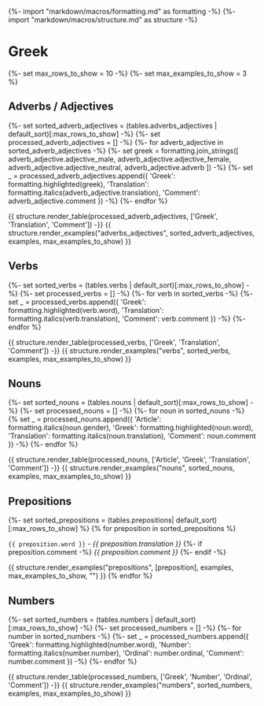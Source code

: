 {%- import "markdown/macros/formatting.md" as formatting -%}
{%- import "markdown/macros/structure.md" as structure -%}
# Greek
{%- set max_rows_to_show = 10 -%}
{%- set max_examples_to_show = 3 %}


## Adverbs / Adjectives
{%- set sorted_adverb_adjectives = (tables.adverbs_adjectives | default_sort)[:max_rows_to_show] -%}
{%- set processed_adverb_adjectives = [] -%}
{%- for adverb_adjective in sorted_adverb_adjectives -%}
    {%- 
    set greek = formatting.join_strings([
        adverb_adjective.adjective_male,
        adverb_adjective.adjective_female,
        adverb_adjective.adjective_neutral,
        adverb_adjective.adverb
    ]) -%}
    {%- 
    set _ = processed_adverb_adjectives.append({
        'Greek': formatting.highlighted(greek),
        'Translation': formatting.italics(adverb_adjective.translation),
        'Comment': adverb_adjective.comment
    }) -%}
{%- endfor %}

{{ structure.render_table(processed_adverb_adjectives, ['Greek', 'Translation', 'Comment']) -}}
{{ structure.render_examples("adverbs_adjectives", sorted_adverb_adjectives, examples, max_examples_to_show) }}


## Verbs
{%- set sorted_verbs = (tables.verbs | default_sort)[:max_rows_to_show] -%}
{%- set processed_verbs = [] -%}
{%- for verb in sorted_verbs -%}
    {%- 
    set _ = processed_verbs.append({
        'Greek': formatting.highlighted(verb.word),
        'Translation': formatting.italics(verb.translation),
        'Comment': verb.comment
    }) -%}
{%- endfor %}

{{ structure.render_table(processed_verbs, ['Greek', 'Translation', 'Comment']) -}}
{{ structure.render_examples("verbs", sorted_verbs, examples, max_examples_to_show) }}


## Nouns
{%- set sorted_nouns = (tables.nouns | default_sort)[:max_rows_to_show] -%}
{%- set processed_nouns = [] -%}
{%- for noun in sorted_nouns -%}
    {% 
    set _ = processed_nouns.append({
        'Article': formatting.italics(noun.gender),
        'Greek': formatting.highlighted(noun.word),
        'Translation': formatting.italics(noun.translation),
        'Comment': noun.comment
    }) -%}
{%- endfor %}

{{ structure.render_table(processed_nouns, ['Article', 'Greek', 'Translation', 'Comment']) -}}
{{ structure.render_examples("nouns", sorted_nouns, examples, max_examples_to_show) }}


## Prepositions
{%- set sorted_prepositions = (tables.prepositions| default_sort)[:max_rows_to_show] %}
{% for preposition in sorted_prepositions %}

`{{ preposition.word }}` - *{{ preposition.translation }}*
{%- if preposition.comment -%}
    *{{ preposition.comment }}*
{%-  endif -%}

{{ structure.render_examples("prepositions", [preposition], examples, max_examples_to_show, "") }}
{% endfor %}

## Numbers
{%- set sorted_numbers = (tables.numbers | default_sort)[:max_rows_to_show] -%}
{%- set processed_numbers = [] -%}
{%- for number in sorted_numbers -%}
    {%- 
    set _ = processed_numbers.append({
        'Greek': formatting.highlighted(number.word),
        'Number': formatting.italics(number.number),
        'Ordinal': number.ordinal,
        'Comment': number.comment
    }) -%}
{%- endfor %}

{{ structure.render_table(processed_numbers, ['Greek', 'Number', 'Ordinal', 'Comment']) -}}
{{ structure.render_examples("numbers", sorted_numbers, examples, max_examples_to_show) }}

